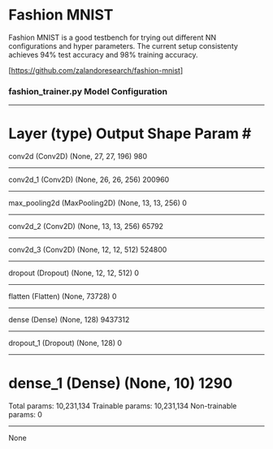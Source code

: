 # Fashion MNIST

Fashion MNIST is a good testbench for trying out different NN configurations and hyper parameters. The current setup consistenty achieves 94% test accuracy and 98% training accuracy.

[https://github.com/zalandoresearch/fashion-mnist]

### fashion_trainer.py Model Configuration ###
_________________________________________________________________
Layer (type)                 Output Shape              Param #
=================================================================
conv2d (Conv2D)              (None, 27, 27, 196)       980
_________________________________________________________________
conv2d_1 (Conv2D)            (None, 26, 26, 256)       200960
_________________________________________________________________
max_pooling2d (MaxPooling2D) (None, 13, 13, 256)       0
_________________________________________________________________
conv2d_2 (Conv2D)            (None, 13, 13, 256)       65792
_________________________________________________________________
conv2d_3 (Conv2D)            (None, 12, 12, 512)       524800
_________________________________________________________________
dropout (Dropout)            (None, 12, 12, 512)       0
_________________________________________________________________
flatten (Flatten)            (None, 73728)             0
_________________________________________________________________
dense (Dense)                (None, 128)               9437312
_________________________________________________________________
dropout_1 (Dropout)          (None, 128)               0
_________________________________________________________________
dense_1 (Dense)              (None, 10)                1290
=================================================================
Total params: 10,231,134
Trainable params: 10,231,134
Non-trainable params: 0
_________________________________________________________________
None

